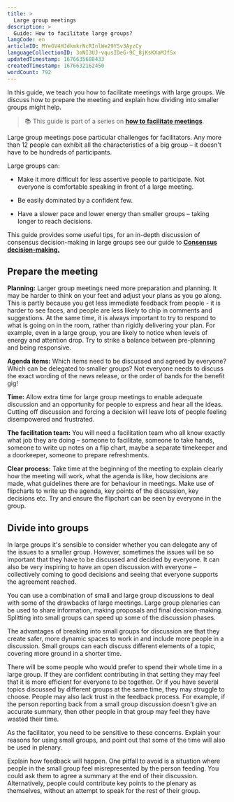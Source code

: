 ```yaml
---
title: >
  Large group meetings
description: >
  Guide: How to facilitate large groups?
langCode: en
articleID: MYeGV4HJdkmkrNcRInlWe29YSv3AyzCy
languageCollectionID: 3oNI3UJ-vqusIDeG-9C_8jKsKXaMJfSx
updatedTimestamp: 1676635688433
createdTimestamp: 1676632162450
wordCount: 792
---
```


In this guide, we teach you how to facilitate meetings with large groups. We discuss how to prepare the meeting and explain how dividing into smaller groups might help.

> 📚 This guide is part of a series on [**how to facilitate meetings**](/organising/facilitating/large-groups).

Large group meetings pose particular challenges for facilitators. Any more than 12 people can exhibit all the charac­teristics of a big group – it doesn't have to be hundreds of participants.

Large groups can:

-   Make it more difficult for less assertive people to participate. Not everyone is comfortable speaking in front of a large meeting.
    
-   Be easily dominated by a confident few.
    
-   Have a slower pace and lower energy than smaller groups – taking longer to reach decisions.
    

This guide provides some useful tips, for an in-depth discussion of consensus decision-making in large groups see our guide to [**Consensus decision-making.**](https://www.seedsforchange.org.uk/consensus)

## **Prepare the meeting**

**Planning:** Larger group meetings need more preparation and planning. It may be harder to think on your feet and adjust your plans as you go along. This is partly because you get less immediate feedback from people - it is harder to see faces, and people are less likely to chip in comments and suggestions. At the same time, it is always important to try to respond to what is going on in the room, rather than rigidly delivering your plan. For example, even in a large group, you are likely to notice when levels of energy and attention drop. Try to strike a balance between pre-planning and being responsive.

**Agenda items:** Which items need to be discussed and agreed by everyone? Which can be delegated to smaller groups? Not everyone needs to discuss the exact wording of the news release, or the order of bands for the benefit gig!

**Time:** Allow extra time for large group meetings to enable adequate discussion and an opportunity for people to express and hear all the ideas. Cutting off discus­sion and forcing a decision will leave lots of people feeling disempowered and frustrated.

**The facilitation team:** You will need a facilita­tion team who all know exactly what job they are doing – someone to facilitate, someone to take hands, someone to write up notes on a flip chart, maybe a separate timekeeper and a doorkeeper, someone to prepare refreshments.

**Clear process:** Take time at the beginning of the meeting to explain clearly how the meeting will work, what the agenda is like, how decisions are made, what guidelines there are for behaviour in meetings. Make use of flipcharts to write up the agenda, key points of the discussion, key decisions etc. Try and ensure the flipchart can be seen by everyone in the group.

## **Divide into groups**

In large groups it's sensible to consider whether you can delegate any of the issues to a smaller group. However, sometimes the issues will be so important that they have to be discussed and decided by everyone. It can also be very inspiring to have an open discussion with everyone – collectively coming to good decisions and seeing that everyone supports the agreement reached.

You can use a combination of small and large group discussions to deal with some of the draw­backs of large meetings. Large group plenaries can be used to share information, making proposals and final decision-making. Splitting into small groups can speed up some of the discussion phases.

The advantages of breaking into small groups for discussion are that they create safer, more dynamic spaces to work in and include more people in a discussion. Small groups can each discuss different elements of a topic, covering more ground in a shorter time.

There will be some people who would prefer to spend their whole time in a large group. If they are confident contributing in that setting they may feel that it is more efficient for everyone to be together. Or if you have several topics discussed by different groups at the same time, they may struggle to choose. People may also lack trust in the feedback process. For example, if the person reporting back from a small group discussion doesn't give an accurate summary, then other people in that group may feel they have wasted their time.

As the facilitator, you need to be sensitive to these concerns. Explain your reasons for using small groups, and point out that some of the time will also be used in plenary.

Explain how feedback will happen. One pitfall to avoid is a situation where people in the small group feel misrepresented by the person feeding. You could ask them to agree a summary at the end of their discussion. Alternatively, people could contribute key points to the plenary as themselves, without an attempt to speak for the rest of their group.